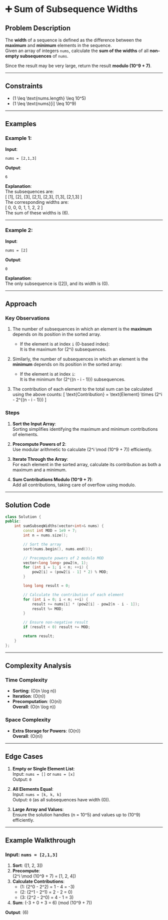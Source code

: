 #  ➕ Sum of Subsequence Widths

## Problem Description

The **width** of a sequence is defined as the difference between the **maximum** and **minimum** elements in the sequence.  
Given an array of integers `nums`, calculate the **sum of the widths** of all **non-empty subsequences** of `nums`.  

Since the result may be very large, return the result **modulo \(10^9 + 7\)**.

---

## Constraints

- \(1 \leq \text{nums.length} \leq 10^5\)  
- \(1 \leq \text{nums}[i] \leq 10^9\)  

---

## Examples

### Example 1:
**Input**:  
```plaintext
nums = [2,1,3]
```  

**Output**:  
```plaintext
6
```  

**Explanation**:  
The subsequences are:  
\[ [1], [2], [3], [2,1], [2,3], [1,3], [2,1,3] \]  
The corresponding widths are:  
\[ 0, 0, 0, 1, 1, 2, 2 \]  
The sum of these widths is \(6\).

---

### Example 2:
**Input**:  
```plaintext
nums = [2]
```  

**Output**:  
```plaintext
0
```  

**Explanation**:  
The only subsequence is \([2]\), and its width is \(0\).

---

## Approach

### Key Observations
1. The number of subsequences in which an element is the **maximum** depends on its position in the sorted array.  
   - If the element is at index `i` (0-based index):  
     It is the maximum for \(2^i\) subsequences.
     
2. Similarly, the number of subsequences in which an element is the **minimum** depends on its position in the sorted array:  
   - If the element is at index `i`:  
     It is the minimum for \(2^{(n - i - 1)}\) subsequences.

3. The contribution of each element to the total sum can be calculated using the above counts:
   \[
   \text{Contribution} = \text{Element} \times (2^i - 2^{(n - i - 1)})
   \]

### Steps
1. **Sort the Input Array**:  
   Sorting simplifies identifying the maximum and minimum contributions of elements.

2. **Precompute Powers of 2**:  
   Use modular arithmetic to calculate \(2^i \mod (10^9 + 7)\) efficiently.

3. **Iterate Through the Array**:  
   For each element in the sorted array, calculate its contribution as both a maximum and a minimum.

4. **Sum Contributions Modulo \(10^9 + 7\)**:  
   Add all contributions, taking care of overflow using modulo.

---

## Solution Code

```cpp
class Solution {
public:
    int sumSubseqWidths(vector<int>& nums) {
        const int MOD = 1e9 + 7;
        int n = nums.size();

        // Sort the array
        sort(nums.begin(), nums.end());

        // Precompute powers of 2 modulo MOD
        vector<long long> pow2(n, 1);
        for (int i = 1; i < n; ++i) {
            pow2[i] = (pow2[i - 1] * 2) % MOD;
        }

        long long result = 0;

        // Calculate the contribution of each element
        for (int i = 0; i < n; ++i) {
            result += nums[i] * (pow2[i] - pow2[n - i - 1]);
            result %= MOD;
        }

        // Ensure non-negative result
        if (result < 0) result += MOD;

        return result;
    }
};
```

---

## Complexity Analysis

### Time Complexity
- **Sorting**: \(O(n \log n)\)  
- **Iteration**: \(O(n)\)  
- **Precomputation**: \(O(n)\)  
**Overall**: \(O(n \log n)\)

### Space Complexity
- **Extra Storage for Powers**: \(O(n)\)  
**Overall**: \(O(n)\)

---

## Edge Cases
1. **Empty or Single Element List**:  
   Input: `nums = []` or `nums = [x]`  
   Output: `0`  

2. **All Elements Equal**:  
   Input: `nums = [k, k, k]`  
   Output: `0` (as all subsequences have width \(0\)).  

3. **Large Array and Values**:  
   Ensure the solution handles \(n = 10^5\) and values up to \(10^9\) efficiently.  

---

## Example Walkthrough

### Input: `nums = [2,1,3]`  

1. **Sort**: \([1, 2, 3]\)  
2. **Precompute**:  
   \(2^i \mod (10^9 + 7) = [1, 2, 4]\)  
3. **Calculate Contributions**:  
   - \(1: (2^0 - 2^2) = 1 - 4 = -3\)  
   - \(2: (2^1 - 2^1) = 2 - 2 = 0\)  
   - \(3: (2^2 - 2^0) = 4 - 1 = 3\)  
4. **Sum**: \(-3 + 0 + 3 = 6\) (mod \(10^9 + 7\))  

**Output**: \(6\)
